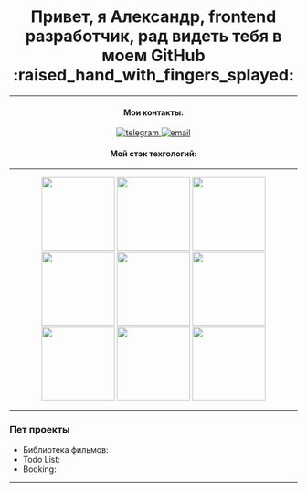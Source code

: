 <div align="center">
      <h1>Привет, я Александр, frontend разработчик, рад видеть тебя в моем GitHub :raised_hand_with_fingers_splayed:</h1>
    
<hr>
<h4>Мои контакты: </h4>
 <a href="https://t.me/Bond_Alexandr">
      <img
        src="https://img.shields.io/badge/Telegram-blue?style=for-the-badge&logo=telegram&logoColor=white"
        alt="telegram"
      />
    </a>
 <a href="mailto:https://bondarenko.alex.work@gmail.com">
      <img
        src="https://img.shields.io/badge/gmail-red?style=for-the-badge&logo=gmail&logoColor=white"
        alt="email"
      />
    </a>
</div>
<div align='center'>
<h4>Мой стэк техгологий: </h4>
<hr>
<div>
<img width='128' heigth='128' src="https://cdn.jsdelivr.net/gh/devicons/devicon@latest/icons/html5/html5-original.svg" />
<img width='128' heigth='128' src="https://cdn.jsdelivr.net/gh/devicons/devicon@latest/icons/css3/css3-original.svg" />
<img width='128' heigth='128' src="https://cdn.jsdelivr.net/gh/devicons/devicon@latest/icons/javascript/javascript-original.svg" />          
<img width='128' heigth='128'  src="https://cdn.jsdelivr.net/gh/devicons/devicon@latest/icons/typescript/typescript-original.svg" />
<img  width='128' heigth='128' src="https://cdn.jsdelivr.net/gh/devicons/devicon@latest/icons/react/react-original-wordmark.svg" />
  <img width='128' heigth='128' src="https://cdn.jsdelivr.net/gh/devicons/devicon@latest/icons/redux/redux-original.svg" />          
 <img width='128' heigth='128' src="https://cdn.jsdelivr.net/gh/devicons/devicon@latest/icons/vitejs/vitejs-original.svg" />
<img width='128' heigth='128' src="https://cdn.jsdelivr.net/gh/devicons/devicon@latest/icons/webpack/webpack-original.svg" />
  <img width='128' heigth='128' src="https://cdn.jsdelivr.net/gh/devicons/devicon@latest/icons/sass/sass-original.svg" />
</div>
<hr>
</div>
<h3>Пет проекты</h3>
<ul>
<li>Библиотека фильмов: </li>
<li>Todo List: </li>
<li>Booking: </li>
</ul>
<hr>
